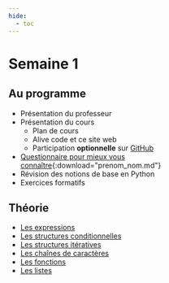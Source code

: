 ```yaml
---
hide:
  - toc
---
```

# Semaine 1

## Au programme
- Présentation du professeur
- Présentation du cours
  - Plan de cours
  - Alive code et ce site web
  - Participation **optionnelle** sur [GitHub](https://github.com/archambaultv-prof/2025H-420-2C3-MA)
- [Questionnaire pour mieux vous connaître](../assets/ressources/mieux_vous_connaitre.txt){:download="prenom_nom.md"}
- Révision des notions de base en Python
- Exercices formatifs

## Théorie
- [Les expressions](theorie/01_expressions.md)
- [Les structures conditionnelles](theorie/02_conditions.md)
- [Les structures itératives](theorie/03_structures_iteratives.md)
- [Les chaînes de caractères](theorie/04_chaines_caracteres.md)
- [Les fonctions](theorie/05_fonctions.md)
- [Les listes](theorie/06_listes.md)